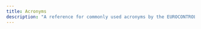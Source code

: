 ```yaml
---
title: Acronyms
description: "A reference for commonly used acronyms by the EUROCONTROL Aviation Intelligence Unit and the Performance Review Commission."
---
```


